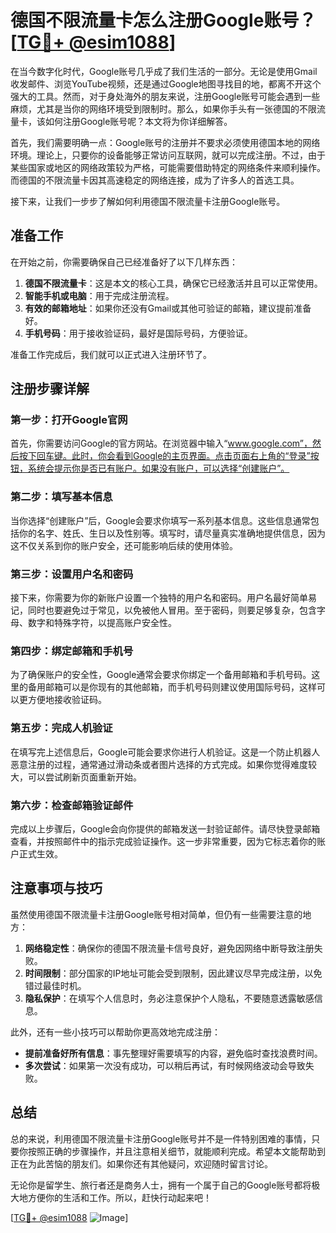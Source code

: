 # 德国不限流量卡怎么注册Google账号？[[TG💪+ @esim1088](https://t.me/s/esim1088)]

在当今数字化时代，Google账号几乎成了我们生活的一部分。无论是使用Gmail收发邮件、浏览YouTube视频，还是通过Google地图寻找目的地，都离不开这个强大的工具。然而，对于身处海外的朋友来说，注册Google账号可能会遇到一些麻烦，尤其是当你的网络环境受到限制时。那么，如果你手头有一张德国的不限流量卡，该如何注册Google账号呢？本文将为你详细解答。

首先，我们需要明确一点：Google账号的注册并不要求必须使用德国本地的网络环境。理论上，只要你的设备能够正常访问互联网，就可以完成注册。不过，由于某些国家或地区的网络政策较为严格，可能需要借助特定的网络条件来顺利操作。而德国的不限流量卡因其高速稳定的网络连接，成为了许多人的首选工具。

接下来，让我们一步步了解如何利用德国不限流量卡注册Google账号。

## 准备工作

在开始之前，你需要确保自己已经准备好了以下几样东西：

1. **德国不限流量卡**：这是本文的核心工具，确保它已经激活并且可以正常使用。
2. **智能手机或电脑**：用于完成注册流程。
3. **有效的邮箱地址**：如果你还没有Gmail或其他可验证的邮箱，建议提前准备好。
4. **手机号码**：用于接收验证码，最好是国际号码，方便验证。

准备工作完成后，我们就可以正式进入注册环节了。

## 注册步骤详解

### 第一步：打开Google官网

首先，你需要访问Google的官方网站。在浏览器中输入“www.google.com”，然后按下回车键。此时，你会看到Google的主页界面。点击页面右上角的“登录”按钮，系统会提示你是否已有账户。如果没有账户，可以选择“创建账户”。

### 第二步：填写基本信息

当你选择“创建账户”后，Google会要求你填写一系列基本信息。这些信息通常包括你的名字、姓氏、生日以及性别等。填写时，请尽量真实准确地提供信息，因为这不仅关系到你的账户安全，还可能影响后续的使用体验。

### 第三步：设置用户名和密码

接下来，你需要为你的新账户设置一个独特的用户名和密码。用户名最好简单易记，同时也要避免过于常见，以免被他人冒用。至于密码，则要足够复杂，包含字母、数字和特殊字符，以提高账户安全性。

### 第四步：绑定邮箱和手机号

为了确保账户的安全性，Google通常会要求你绑定一个备用邮箱和手机号码。这里的备用邮箱可以是你现有的其他邮箱，而手机号码则建议使用国际号码，这样可以更方便地接收验证码。

### 第五步：完成人机验证

在填写完上述信息后，Google可能会要求你进行人机验证。这是一个防止机器人恶意注册的过程，通常通过滑动条或者图片选择的方式完成。如果你觉得难度较大，可以尝试刷新页面重新开始。

### 第六步：检查邮箱验证邮件

完成以上步骤后，Google会向你提供的邮箱发送一封验证邮件。请尽快登录邮箱查看，并按照邮件中的指示完成验证操作。这一步非常重要，因为它标志着你的账户正式生效。

## 注意事项与技巧

虽然使用德国不限流量卡注册Google账号相对简单，但仍有一些需要注意的地方：

1. **网络稳定性**：确保你的德国不限流量卡信号良好，避免因网络中断导致注册失败。
2. **时间限制**：部分国家的IP地址可能会受到限制，因此建议尽早完成注册，以免错过最佳时机。
3. **隐私保护**：在填写个人信息时，务必注意保护个人隐私，不要随意透露敏感信息。

此外，还有一些小技巧可以帮助你更高效地完成注册：

- **提前准备好所有信息**：事先整理好需要填写的内容，避免临时查找浪费时间。
- **多次尝试**：如果第一次没有成功，可以稍后再试，有时候网络波动会导致失败。

## 总结

总的来说，利用德国不限流量卡注册Google账号并不是一件特别困难的事情，只要你按照正确的步骤操作，并且注意相关细节，就能顺利完成。希望本文能帮助到正在为此苦恼的朋友们。如果你还有其他疑问，欢迎随时留言讨论。

无论你是留学生、旅行者还是商务人士，拥有一个属于自己的Google账号都将极大地方便你的生活和工作。所以，赶快行动起来吧！

[[TG💪+ @esim1088](https://t.me/s/esim1088) ![Image](https://i.postimg.cc/4NQfJmqS/Snipaste-2025-05-13-00-14-12.png)]